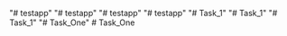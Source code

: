 "# testapp" 
"# testapp" 
"# testapp" 
"# testapp" 
"# Task_1" 
"# Task_1" 
"# Task_1" 
"# Task_One" 
#   T a s k _ O n e  
 